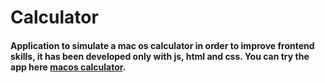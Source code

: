 # Calculator

#### Application to simulate a mac os calculator in order to improve frontend skills, it has been developed only with js, html and css. You can try the app here [macos calculator](https://alherdom.github.io/macos_calculator/).


<div align="center">
<!-- <img width=30% src=""> -->

</div>
